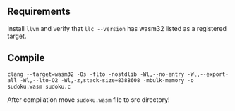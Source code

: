 ## Requirements

Install `llvm` and verify that `llc --version` has wasm32 listed as a registered target.

## Compile

`clang --target=wasm32 -Os -flto -nostdlib -Wl,--no-entry -Wl,--export-all -Wl,--lto-O2 -Wl,-z,stack-size=8388608 -mbulk-memory -o sudoku.wasm sudoku.c`

After compilation move `sudoku.wasm` file to src directory!
